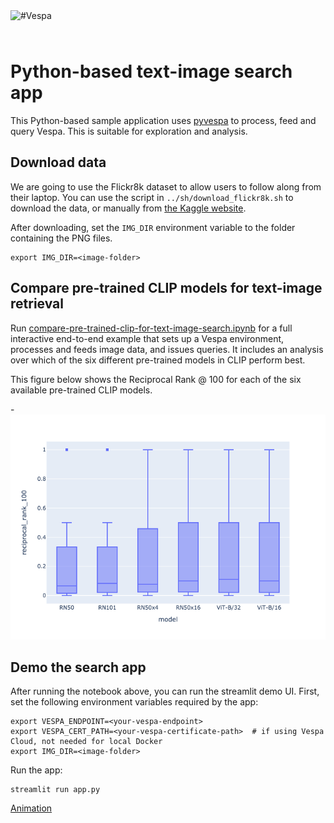 
<!-- Copyright Vespa.ai. Licensed under the terms of the Apache 2.0 license. See LICENSE in the project root. -->

<picture>
  <source media="(prefers-color-scheme: dark)" srcset="https://vespa.ai/assets/vespa-ai-logo-heather.svg">
  <source media="(prefers-color-scheme: light)" srcset="https://vespa.ai/assets/vespa-ai-logo-rock.svg">
  <img alt="#Vespa" width="200" src="https://vespa.ai/assets/vespa-ai-logo-rock.svg" style="margin-bottom: 25px;">
</picture>

# Python-based text-image search app
This Python-based sample application uses [pyvespa](https://pyvespa.readthedocs.io/en/latest/index.html)
to process, feed and query Vespa. This is suitable for exploration and analysis.

## Download data

We are going to use the Flickr8k dataset to allow users to follow along from their laptop.
You can use the script in `../sh/download_flickr8k.sh` to download the data,
or manually from [the Kaggle website](https://www.kaggle.com/datasets/ming666/flicker8k-dataset).

After downloading, set the `IMG_DIR` environment variable to the folder containing the PNG files.

```
export IMG_DIR=<image-folder>
```

## Compare pre-trained CLIP models for text-image retrieval
Run [compare-pre-trained-clip-for-text-image-search.ipynb](https://github.com/vespa-engine/learntorank/blob/main/notebooks/compare-pre-trained-clip-for-text-image-search.ipynb)
for a full interactive end-to-end example that sets up a Vespa environment,
processes and feeds image data, and issues queries.
It includes an analysis over which of the six different pre-trained models in CLIP perform best.

This figure below shows the Reciprocal Rank @ 100 for each of the six
available pre-trained CLIP models.

-![alt text](../../resources/clip-evaluation-boxplot.png)


## Demo the search app
After running the notebook above, you can run the streamlit demo UI.
First, set the following environment variables required by the app:

```
export VESPA_ENDPOINT=<your-vespa-endpoint>
export VESPA_CERT_PATH=<your-vespa-certificate-path>  # if using Vespa Cloud, not needed for local Docker
export IMG_DIR=<image-folder>
```

Run the app:

```
streamlit run app.py
```

[Animation](https://data.vespa.oath.cloud/sample-apps-data/image_demo.gif)
